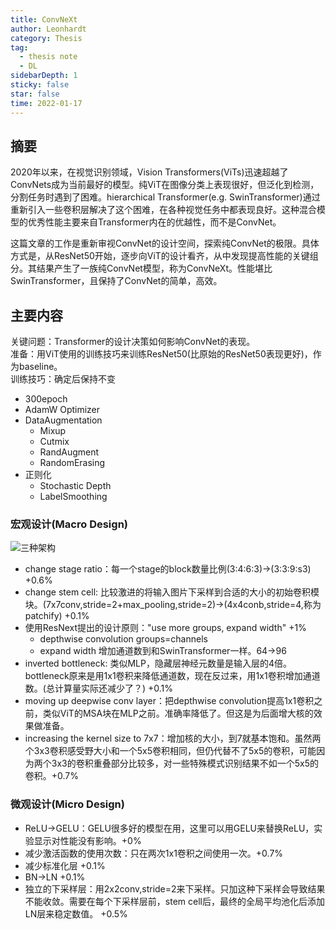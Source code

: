 ```yaml
---
title: ConvNeXt
author: Leonhardt
category: Thesis
tag:
  - thesis note
  - DL
sidebarDepth: 1
sticky: false
star: false
time: 2022-01-17
---
```


## 摘要
2020年以来，在视觉识别领域，Vision Transformers(ViTs)迅速超越了ConvNets成为当前最好的模型。纯ViT在图像分类上表现很好，但泛化到检测，分割任务时遇到了困难。hierarchical Transformer(e.g. SwinTransformer)通过重新引入一些卷积层解决了这个困难，在各种视觉任务中都表现良好。这种混合模型的优秀性能主要来自Transformer内在的优越性，而不是ConvNet。

这篇文章的工作是重新审视ConvNet的设计空间，探索纯ConvNet的极限。具体方式是，从ResNet50开始，逐步向ViT的设计看齐，从中发现提高性能的关键组分。其结果产生了一族纯ConvNet模型，称为ConvNeXt。性能堪比SwinTransformer，且保持了ConvNet的简单，高效。

## 主要内容
关键问题：Transformer的设计决策如何影响ConvNet的表现。  
准备：用ViT使用的训练技巧来训练ResNet50(比原始的ResNet50表现更好)，作为baseline。  
训练技巧：确定后保持不变
- 300epoch
- AdamW Optimizer
- DataAugmentation
    - Mixup
    - Cutmix
    - RandAugment
    - RandomErasing
- 正则化
    - Stochastic Depth
    - LabelSmoothing

### 宏观设计(Macro Design)
![三种架构](/assets/thesis/ConvNeXt01.png)
- change stage ratio：每一个stage的block数量比例(3:4:6:3)->(3:3:9:s3) +0.6%
- change stem cell: 比较激进的将输入图片下采样到合适的大小的初始卷积模块。(7x7conv,stride=2+max_pooling,stride=2)->(4x4conb,stride=4,称为patchify) +0.1%
- 使用ResNext提出的设计原则："use more groups, expand width" +1%
    - depthwise convolution groups=channels
    - expand width 增加通道数到和SwinTransformer一样。64->96
- inverted bottleneck: 类似MLP，隐藏层神经元数量是输入层的4倍。bottleneck原来是用1x1卷积来降低通道数，现在反过来，用1x1卷积增加通道数。(总计算量实际还减少了？) +0.1%
- moving up deepwise conv layer：把depthwise convolution提高1x1卷积之前，类似ViT的MSA块在MLP之前。准确率降低了。但这是为后面增大核的效果做准备。
- increasing the kernel size to 7x7：增加核的大小，到7就基本饱和。虽然两个3x3卷积感受野大小和一个5x5卷积相同，但仍代替不了5x5的卷积，可能因为两个3x3的卷积重叠部分比较多，对一些特殊模式识别结果不如一个5x5的卷积。+0.7%

### 微观设计(Micro Design)
- ReLU->GELU：GELU很多好的模型在用，这里可以用GELU来替换ReLU，实验显示对性能没有影响。+0%
- 减少激活函数的使用次数：只在两次1x1卷积之间使用一次。+0.7%
- 减少标准化层 +0.1%
- BN->LN +0.1%
- 独立的下采样层：用2x2conv,stride=2来下采样。只加这种下采样会导致结果不能收敛。需要在每个下采样层前，stem cell后，最终的全局平均池化后添加LN层来稳定数值。 +0.5%
